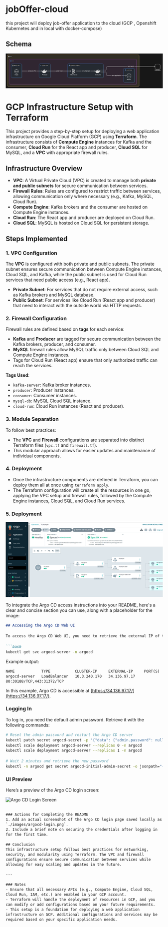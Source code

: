 # jobOffer-cloud
this project will deploy job-offer application to the cloud (GCP , Openshift Kubernetes and in local with docker-compose)


## Schema
![Schema](schema.png)



# GCP Infrastructure Setup with Terraform

This project provides a step-by-step setup for deploying a web application infrastructure on Google Cloud Platform (GCP) using **Terraform**. The infrastructure consists of **Compute Engine** instances for Kafka and the consumer, **Cloud Run** for the React app and producer, **Cloud SQL** for MySQL, and a **VPC** with appropriate firewall rules.

## Infrastructure Overview

- **VPC**: A Virtual Private Cloud (VPC) is created to manage both **private and public subnets** for secure communication between services.
- **Firewall Rules**: Rules are configured to restrict traffic between services, allowing communication only where necessary (e.g., Kafka, MySQL, Cloud Run).
- **Compute Engine**: Kafka brokers and the consumer are hosted on Compute Engine instances.
- **Cloud Run**: The React app and producer are deployed on Cloud Run.
- **Cloud SQL**: MySQL is hosted on Cloud SQL for persistent storage.

## Steps Implemented

### 1. VPC Configuration
The **VPC** is configured with both private and public subnets. The private subnet ensures secure communication between Compute Engine instances, Cloud SQL, and Kafka, while the public subnet is used for Cloud Run services that need public access (e.g., React app).

- **Private Subnet**: For services that do not require external access, such as Kafka brokers and MySQL database.
- **Public Subnet**: For services like Cloud Run (React app and producer) that need to interact with the outside world via HTTP requests.

### 2. Firewall Configuration
Firewall rules are defined based on **tags** for each service:
- **Kafka** and **Producer** are tagged for secure communication between the Kafka brokers, producer, and consumer.
- **MySQL** firewall rules allow MySQL traffic only between Cloud SQL and Compute Engine instances.
- Tags for Cloud Run (React app) ensure that only authorized traffic can reach the services.

**Tags Used**:
- `kafka-server`: Kafka broker instances.
- `producer`: Producer instances.
- `consumer`: Consumer instances.
- `mysql-db`: MySQL Cloud SQL instance.
- `cloud-run`: Cloud Run instances (React and producer).

### 3. Module Separation
To follow best practices:
- The **VPC** and **Firewall** configurations are separated into distinct Terraform files (`vpc.tf` and `firewall.tf`).
- This modular approach allows for easier updates and maintenance of individual components.

### 4. Deployment
- Once the infrastructure components are defined in Terraform, you can deploy them all at once using `terraform apply`.
- The Terraform configuration will create all the resources in one go, applying the VPC setup and firewall rules, followed by the Compute Engine instances, Cloud SQL, and Cloud Run services.

### 5. Deployment
![Schema](argocd.png)

To integrate the Argo CD access instructions into your README, here's a clear and concise section you can use, along with a placeholder for the image:

```markdown
## Accessing the Argo CD Web UI

To access the Argo CD Web UI, you need to retrieve the external IP of the `argocd-server` service:

```bash
kubectl get svc argocd-server -n argocd
```

Example output:

```plaintext
NAME            TYPE           CLUSTER-IP     EXTERNAL-IP     PORT(S)        
argocd-server   LoadBalancer   10.3.240.170   34.136.97.17    80:30188/TCP,443:31372/TCP
```

In this example, Argo CD is accessible at [https://34.136.97.17/](https://34.136.97.17/).

### Logging In

To log in, you need the default admin password. Retrieve it with the following commands:

```bash
# Reset the admin password and restart the Argo CD server
kubectl patch secret argocd-secret -p '{"data": {"admin.password": null, "admin.passwordMtime": null}}' -n argocd
kubectl scale deployment argocd-server --replicas 0 -n argocd
kubectl scale deployment argocd-server --replicas 1 -n argocd

# Wait 2 minutes and retrieve the new password
kubectl -n argocd get secret argocd-initial-admin-secret -o jsonpath="{.data.password}" | base64 -d && echo
```

### UI Preview

Here’s a preview of the Argo CD login screen:

![Argo CD Login Screen](./images/argocd-login.png)
```

### Actions for Completing the README
1. Add an actual screenshot of the Argo CD login page saved locally as `./images/argocd-login.png`.
2. Include a brief note on securing the credentials after logging in for the first time.

## Conclusion
This infrastructure setup follows best practices for networking, security, and modularity using Terraform. The VPC and firewall configurations ensure secure communication between services while allowing for easy scaling and updates in the future.

---

### Notes
- Ensure that all necessary APIs (e.g., Compute Engine, Cloud SQL, Cloud Run, IAM, etc.) are enabled in your GCP account.
- Terraform will handle the deployment of resources in GCP, and you can modify or add configurations based on your future requirements.
- This setup is a foundation for deploying a web application infrastructure on GCP. Additional configurations and services may be required based on your specific application needs.
